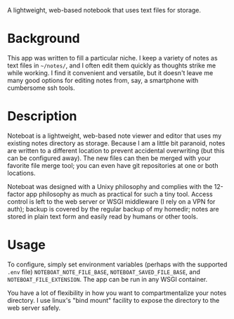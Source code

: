 A lightweight, web-based notebook that uses text files for storage.

Background
==========

This app was written to fill a particular niche. I keep a variety of notes as text files in `~/notes/`, and I often edit them quickly as thoughts strike me while working. I find it convenient and versatile, but it doesn't leave me many good options for editing notes from, say, a smartphone with cumbersome ssh tools.

Description
===========

Noteboat is a lightweight, web-based note viewer and editor that uses my existing notes directory as storage. Because I am a little bit paranoid, notes are written to a different location to prevent accidental overwriting (but this can be configured away). The new files can then be merged with your favorite file merge tool; you can even have git repositories at one or both locations.

Noteboat was designed with a Unixy philosophy and complies with the 12-factor app philosophy as much as practical for such a tiny tool. Access control is left to the web server or WSGI middleware (I rely on a VPN for auth); backup is covered by the regular backup of my homedir; notes are stored in plain text form and easily read by humans or other tools.

Usage
=====

To configure, simply set environment variables (perhaps with the supported `.env` file) `NOTEBOAT_NOTE_FILE_BASE`, `NOTEBOAT_SAVED_FILE_BASE`, and `NOTEBOAT_FILE_EXTENSION`. The app can be run in any WSGI container.

You have a lot of flexibility in how you want to compartmentalize your notes directory. I use linux's "bind mount" facility to expose the directory to the web server safely.
